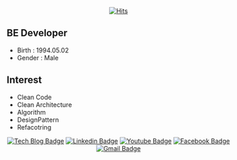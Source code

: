 <!--
**BAEKJungHo/BAEKJungHo** is a ✨ _special_ ✨ repository because its `README.md` (this file) appears on your GitHub profile.

Here are some ideas to get you started:

- 🔭 I’m currently working on ...
- 🌱 I’m currently learning ...
- 👯 I’m looking to collaborate on ...
- 🤔 I’m looking for help with ...
- 💬 Ask me about ...
- 📫 How to reach me: ...
- 😄 Pronouns: ...
- ⚡ Fun fact: ...
-->

<div align=center>

[![Hits](https://hits.seeyoufarm.com/api/count/incr/badge.svg?url=https://github.com/BAEKJungHo/hit-counter)](https://hits.seeyoufarm.com) 

</div>

## BE Developer

- Birth : 1994.05.02
- Gender : Male

## Interest

- Clean Code
- Clean Architecture
- Algorithm
- DesignPattern 
- Refacotring

<div align=center>
	
[![Tech Blog Badge](http://img.shields.io/badge/-Tech%20blog-black?style=flat-square&logo=github&link=https://baekjungho.github.io/)](https://baekjungho.github.io/)
[![Linkedin Badge](https://img.shields.io/badge/-LinkedIn-blue?style=flat-square&logo=Linkedin&logoColor=white&link=https://www.linkedin.com/feed/?trk=onboarding-landing)](https://www.linkedin.com/feed/?trk=onboarding-landing)
[![Youtube Badge](https://img.shields.io/badge/Youtube-ff0000?style=flat-square&logo=youtube&link=https://www.youtube.com/channel/UC_SnNdAMPi_J79vFL7rlrvQ)](https://www.youtube.com/channel/UC_SnNdAMPi_J79vFL7rlrvQ)
[![Facebook Badge](https://img.shields.io/badge/facebook-1877f2?style=flat-square&logo=facebook&logoColor=white&link=https://www.facebook.com/profile.php?id=100025616802468)](https://www.facebook.com/profile.php?id=100025616802468)
[![Gmail Badge](https://img.shields.io/badge/Gmail-d14836?style=flat-square&logo=Gmail&logoColor=white&link=mailto:qjxjfld13@gmail.com)](mailto:qjxjfld13@gmail.com)
  
</div>  
